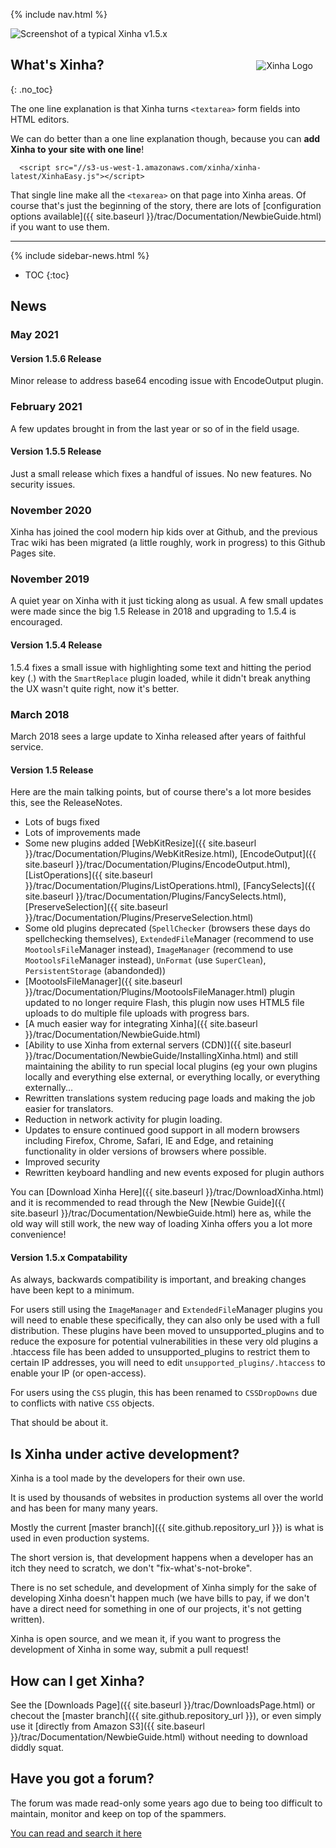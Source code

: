 {% include nav.html %}

![Screenshot of a typical Xinha v1.5.x](https://s3-us-west-1.amazonaws.com/xinha/screenshots/xinha-1.jpg)

<img src="{{ site.baseurl }}/images/xinha-red-95.png" alt="Xinha Logo" style="float:right;margin:20px;"/>

## What's Xinha?
{: .no_toc}

The one line explanation is that Xinha turns `<textarea>` form fields into HTML editors.

We can do better than a one line explanation though, because you can **add Xinha to your site with one line**!

```
  <script src="//s3-us-west-1.amazonaws.com/xinha/xinha-latest/XinhaEasy.js"></script>
```

That single line make all the `<texarea>` on that page into Xinha areas.  Of course that's just the beginning of the story, there are lots of [configuration options available]({{ site.baseurl }}/trac/Documentation/NewbieGuide.html) if you want to use them.

---

{% include sidebar-news.html %}

* TOC
{:toc}

## News

### May 2021

#### Version 1.5.6 Release

Minor release to address base64 encoding issue with EncodeOutput plugin.

### February 2021

A few updates brought in from the last year or so of in the field usage.

#### Version 1.5.5 Release

Just a small release which fixes a handful of issues.  No new features.  No security issues.

### November 2020 

Xinha has joined the cool modern hip kids over at Github, and the previous Trac wiki has been migrated (a little roughly, work in progress) to this Github Pages site.

### November 2019

A quiet year on Xinha with it just ticking along as usual.  A few small updates were made since the big 1.5 Release in 2018 and upgrading to 1.5.4 is encouraged.

####  Version 1.5.4 Release 

1.5.4 fixes a small issue with highlighting some text and hitting the period key (.) with the `SmartReplace` plugin loaded, while it didn't break anything the UX wasn't quite right, now it's better.

### March 2018

March 2018 sees a large update to Xinha released after years of faithful service.

####  Version 1.5 Release 
Here are the main talking points, but of course there's a lot more besides this, see the ReleaseNotes.

  * Lots of bugs fixed
  * Lots of improvements made
  * Some new plugins added [WebKitResize]({{ site.baseurl }}/trac/Documentation/Plugins/WebKitResize.html), [EncodeOutput]({{ site.baseurl }}/trac/Documentation/Plugins/EncodeOutput.html), [ListOperations]({{ site.baseurl }}/trac/Documentation/Plugins/ListOperations.html), [FancySelects]({{ site.baseurl }}/trac/Documentation/Plugins/FancySelects.html), [PreserveSelection]({{ site.baseurl }}/trac/Documentation/Plugins/PreserveSelection.html)
  * Some old plugins deprecated (`SpellChecker` (browsers these days do spellchecking themselves), `ExtendedFile`Manager (recommend to use `MootoolsFile`Manager instead), `ImageManager` (recommend to use `MootoolsFile`Manager instead), `UnFormat` (use `SuperClean`), `PersistentStorage` (abandonded)) 
  * [MootoolsFileManager]({{ site.baseurl }}/trac/Documentation/Plugins/MootoolsFileManager.html) plugin updated to no longer require Flash, this plugin now uses HTML5 file uploads to do multiple file uploads with progress bars.
  * [A much easier way for integrating Xinha]({{ site.baseurl }}/trac/Documentation/NewbieGuide.html)
  * [Ability to use Xinha from external servers (CDN)]({{ site.baseurl }}/trac/Documentation/NewbieGuide/InstallingXinha.html) and still maintaining the ability to run special local plugins (eg your own plugins locally and everything else external, or everything locally, or everything externally...
  * Rewritten translations system reducing page loads and making the job easier for translators.
  * Reduction in network activity for plugin loading.
  * Updates to ensure continued good support in all modern browsers including Firefox, Chrome, Safari, IE and Edge, and retaining functionality in older versions of browsers where possible.
  * Improved security
  * Rewritten keyboard handling and new events exposed for plugin authors

You can [Download Xinha Here]({{ site.baseurl }}/trac/DownloadXinha.html) and it is recommended to read through the New [Newbie Guide]({{ site.baseurl }}/trac/Documentation/NewbieGuide.html) here as, while the old way will still work, the new way of loading Xinha offers you a lot more convenience!

#### Version 1.5.x Compatability 

As always, backwards compatibility is important, and breaking changes have been kept to a minimum.  

For users still using the `ImageManager` and `ExtendedFile`Manager plugins you will need to enable these specifically, they can also only be used with a full distribution.  These plugins have been moved to unsupported_plugins and to reduce the exposure for potential vulnerabilities in these very old plugins a .htaccess file has been added to unsupported_plugins to restrict them to certain IP addresses, you will need to edit `unsupported_plugins/.htaccess` to enable your IP (or open-access).

For users using the `CSS` plugin, this has been renamed to `CSSDropDowns` due to conflicts with native `CSS` objects.

That should be about it.

## Is Xinha under active development?

Xinha is a tool made by the developers for their own use.  

It is used by thousands of websites in production systems all over the world and has been for many many years.

Mostly the current [master branch]({{ site.github.repository_url }})  is what is used in even production systems.

The short version is, that development happens when a developer has an itch they need to scratch, we don't "fix-what's-not-broke".

There is no set schedule, and development of Xinha simply for the sake of developing Xinha doesn't happen much (we have bills to pay, if we don't have a direct need for something in one of our projects, it's not getting written).

Xinha is open source, and we mean it, if you want to progress the development of Xinha in some way, submit a pull request!

## How can I get Xinha? 

See the [Downloads Page]({{ site.baseurl }}/trac/DownloadsPage.html) or checout the [master branch]({{ site.github.repository_url }}), or even simply use it [directly from Amazon S3]({{ site.baseurl }}/trac/Documentation/NewbieGuide.html) without needing to download diddly squat.

## Have you got a forum? 

The forum was made read-only some years ago due to being too difficult to maintain, monitor and keep on top of the spammers.

[You can read and search it here](http://www.xinha.org/punbb/index.php)
